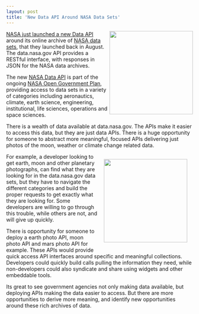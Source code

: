```yaml
---
layout: post
title: 'New Data API Around NASA Data Sets'
---
```

<p><a title="NASA just launched a new Data API" href="http://open.nasa.gov/blog/2011/10/12/announcing-the-data-nasa-gov-api/"><img src="http://kinlane-productions.s3.amazonaws.com/api-evangelist/nasa/open-nasa.png" alt="" width="225" align="right" /></a></p>
<p><a title="NASA just launched a new Data API" href="http://open.nasa.gov/blog/2011/10/12/announcing-the-data-nasa-gov-api/">NASA just launched a new Data API</a> around its online archive&nbsp;of <a title="NASA data sets" href="http://data.nasa.gov/">NASA data sets</a>, that they launched back in August.   The data.nasa.gov API provides a RESTful interface, with responses in JSON for the NASA data archives.</p>
<p>The new <a title="NASA Data API" href="http://data.nasa.gov/api-info/">NASA Data API</a> is part of the ongoing <a title="NASA Government Data Plan" href="http://www.nasa.gov/open/plan/index.html">NASA Open Government Plan</a>, providing access to data sets in a variety of categories including aeronautics, climate, earth science, engineering, institutional, life sciences, operations and space sciences.</p>
<p>There is a wealth of data available at data.nasa.gov.  The APIs make it easier to access this data, but they are just data APIs.  There is a huge opportunity for someone to abstract more meaningful, focused APIs delivering just photos of the moon, weather or climate change related data.</p>
<p><a title="NASA just launched a new Data API" href="http://open.nasa.gov/blog/2011/10/12/announcing-the-data-nasa-gov-api/"><img style="padding: 15px;" src="http://kinlane-productions.s3.amazonaws.com/api-evangelist/nasa/nasa-data-gov-old-computer.png" alt="" width="225" align="right" /></a></p>
<p>For example, a developer looking to get earth, moon and other planetary photographs, can find what they are looking for in the data.nasa.gov data sets, but they have to navigate the different categories and build the proper requests to get exactly what they are looking for.  Some developers are willing to go through this trouble, while others are not, and will give up quickly.</p>
<p>There is opportunity for someone to deploy a earth photo API, moon photo API and mars photo API for example.  These APIs would provide quick access API interfaces around specific and meaningful collections.  Developers could quickly build calls pulling the information they need, while non-developers could also syndicate and share using widgets and other embeddable tools.</p>
<p>Its great to see government agencies not only making data available, but deploying APIs making the data easier to access.  But there are more opportunities to derive more meaning, and identify new opportunities around these rich archives of data.</p>